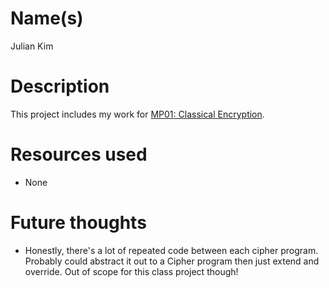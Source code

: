 # Name(s)
Julian Kim

# Description
This project includes my work for [MP01: Classical Encryption](https://rebelsky.cs.grinnell.edu/Courses/CSC207/2023Fa/mps/mp01.html).

# Resources used
- None

# Future thoughts
- Honestly, there's a lot of repeated code between each cipher program. Probably could abstract it out to a Cipher program then just extend and override. Out of scope for this class project though!